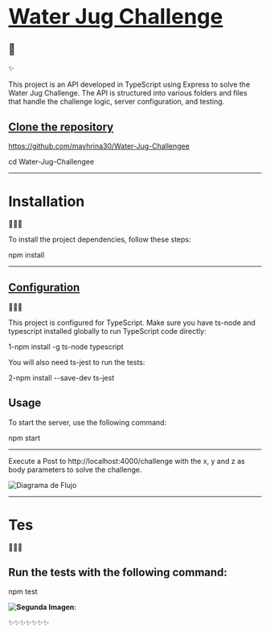 ## <u><strong><h1>Water Jug Challenge</h1></strong></u>🫗

✨<p>This project is an API developed in TypeScript using Express to solve the Water Jug Challenge. The API is structured into various folders and files that handle the challenge logic, server configuration, and testing.</p>

<h2><u><strong>Clone the repository</strong></u></h2>

https://github.com/mayhrina30/Water-Jug-Challengee

<p>cd Water-Jug-Challengee</p>

-----------------------------------------------------------------

<h1>Installation</h1>👩🏽‍🔧

<p>To install the project dependencies, follow these steps:</p>

<p>npm install</p>

-------------------------------------------------------------------------------

<h2><u><strong>Configuration</strong></u></h2>👩🏽‍💻

<p>This project is configured for TypeScript. Make sure you have ts-node and typescript installed globally to run TypeScript code directly:

1-npm install -g ts-node typescript

You will also need ts-jest to run the tests:

2-npm install --save-dev ts-jest</p>

<h2><strong></u>Usage</strong></u></h2>

<p>To start the server, use the following command:
  
npm start</p>

--------------------------------------------------------------------------------------

Execute a Post to http://localhost:4000/challenge with the x, y and z as body parameters to solve the challenge.

![Diagrama de Flujo](https://github.com/mayhrina30/Water-Jug-Challengee/raw/main/images/Captura%20de%20pantalla%20(940).png)

---------------------------------------------------------------
<h1>Tes</h1>👩🏾‍🔬

<h2>Run the tests with the following command: </h2>

<p>npm test</p>

 **![Segunda Imagen](https://github.com/mayhrina30/Water-Jug-Challengee/raw/main/images/Captura%20de%20pantalla%20(936).png)**:

 

✨✨✨✨✨✨✨